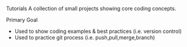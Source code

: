 Tutorials
A collection of small projects showing core coding concepts.

Primary Goal
- Used to show coding examples & best practices (i.e. version control)
- Used to practice git process (i.e. push,pull,merge,branch)
